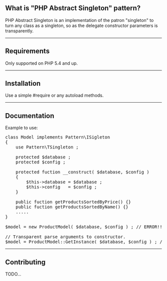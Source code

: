 What is "PHP Abstract Singleton" pattern?
-------------------------------

PHP Abstract Singleton is an implementation of the patron "singleton" to turn any class as
a singleton, so as the delegate constructor parameters is transparently.

------------
Requirements
------------

Only supported on PHP 5.4 and up.

------------
Installation
------------

Use a simple #require or any autoload methods.

-------------
Documentation
-------------

Example to use:
<pre>
class Model implements Pattern\ISigleton
{
	use Pattern\TSingleton ;

	protected $database ;
	protected $config ;

	protected fuction __construct( $database, $config )
	{
		$this->database = $database ;
		$this->config   = $config ;
	}

	public fuction getProductsSortedByPrice() {}
	public fuction getProductsSortedByName() {}
	.....
}

$model = new ProductModel( $database, $config ) ; // ERROR!!!

// Transparent parse arguments to constructor.
$model = ProductModel::GetInstance( $database, $config ) ; // OK!
</pre>
------------
Contributing
------------

TODO...
